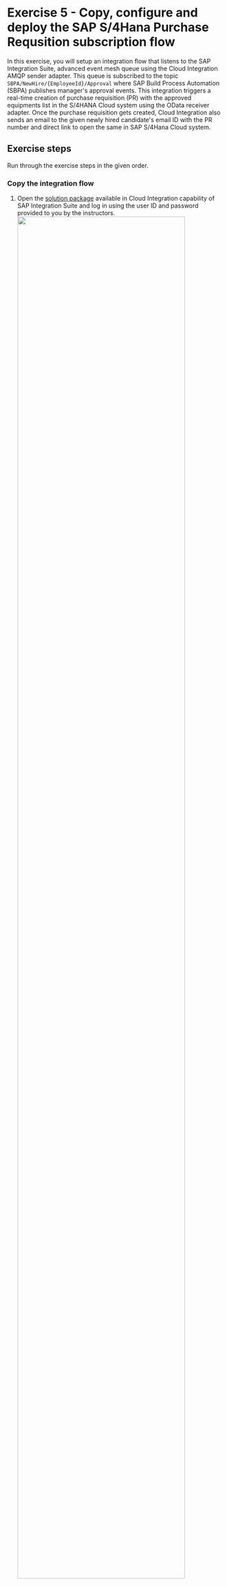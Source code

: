 # Exercise 5 - Copy, configure and deploy the SAP S/4Hana Purchase Requsition subscription flow

In this exercise, you will setup an integration flow that listens to the SAP Integration Suite, advanced event mesh queue using the Cloud Integration AMQP sender adapter. This queue is subscribed to the topic `SBPA/NewHire/{EmployeeId}/Approval` where SAP Build Process Automation (SBPA) publishes manager's approval events. This integration triggers a real-time creation of purchase requisition (PR) with the approved equipments list in the S/4HANA Cloud system using the OData receiver adapter. Once the purchase requisition gets created, Cloud Integration also sends an email to the given newly hired candidate's email ID with the PR number and direct link to open the same in SAP S/4Hana Cloud system.

## Exercise steps

Run through the exercise steps in the given order.

### Copy the integration flow

1. Open the [solution package](https://in264-72e8h9xc.integrationsuite.cfapps.eu10-002.hana.ondemand.com/shell/design/contentpackage/IN264CombineSAPIntegrationSuiteandSAPBuildProcessAutomationinHR?section=ARTIFACTS) available in Cloud Integration capability of SAP Integration Suite and log in using the user ID and password provided to you by the instructors.
<br><img src="/exercises/ex5/images/CI_Solution_Package.png" width=90% height=90%> 	

2. Search for the **Create Purchase Requisition in SAP S4HANA for New Hire Equipment Post Manager Approval** integration flow and from the **Actions** menu, select the **Copy** menu entry.
<br><img src="/exercises/ex5/images/CI_PR_Copy_1.png" width=90% height=90%>

3. In the **Copy** dialog, update the name of the integration flow to **Create Purchase Requisition in SAP S4HANA for New Hire Equipment Post Manager Approval - IN264-XXX**
   > [!IMPORTANT]  
   > Replace **XXX** with the participant number that is assigned to you.
   <img src="/exercises/ex5/images/CI_PR_Copy_2.png" width=90% height=90%>

4. Press **Select** to choose another package as destination.
<br/>As the target package, choose the the package that you had created in [exercise 3](../ex3/README.md) i.e. **Combine SAP Integration Suite and SAP Build Process Automation in HR_IN264-XXX** to ensure that the integration flow is copied into your package.
   > [!IMPORTANT]  
   > Replace **XXX** with the participant number that is assigned to you.
   <img src="/exercises/ex5/images/CI_PR_Copy_3.png" width=90% height=90%>

5. When done, select the **Copy** button to copy the Integration Flow into your package.
<br><img src="/exercises/ex5/images/CI_PR_Copy_4.png" width=90% height=90%>

6. After the integration flow has been copied, you are asked to navigate to your package. Confirm by clicking on the **Navigate** button.
<br><img src="/exercises/ex5/images/CI_PR_Navigate.png" width=90% height=90%>

### Configure and deploy the integration flow

7. After copying the integration flow **Create Purchase Requisition in SAP S4HANA for New Hire Equipment Post Manager Approval - IN264-XXX**, you should see the same in your package. From the **Actions** menu of the integration flow, select the **Configure** menu entry.
<br><img src="/exercises/ex5/images/CI_PR_Configure_1.png" width=90% height=90%>

8. In the **Conifigure** dialog, as *Queue Name* enter **ApprovedNewHire_PR_IN264-XXX**. This queue has already been created in [exercise 1](../ex1/README.md).
   > [!IMPORTANT]  
   > Replace **XXX** with the participant number that is assigned to you.
   <img src="/exercises/ex5/images/CI_PR_Configure_2.png" width=90% height=90%>
    
9. Then click on **Save** button, in case of any warning just ignore it. Once saved, click on the **Deploy** button.
<br><img src="/exercises/ex5/images/CI_PR_Configure_Save.png" width=90% height=90%>
    
10. Click on **Yes** to confirm the deployment and close the confirmation dialog.
<br><img src="/exercises/ex5/images/CI_PR_Deploy_Confirmation.png" width=80% height=80%>
<br><img src="/exercises/ex5/images/CI_PR_Deployment.png" width=80% height=80%>

### Check the deployment status

11. From the navigation pane on the left side, switch to the **Monitor --> Integrations** area.
<br><img src="/exercises/ex5/images/CI_PR_Monitor_1.png" width=50% height=50%>

12. In the Monitor overview, select the first tile below the **Manage Integration Content** section.
<br><img src="/exercises/ex5/images/CI_PR_Monitor_2.png" width=60% height=60%>

13. Search for your integration flow i.e. **Create Purchase Requisition in SAP S4HANA for New Hire Equipment Post Manager Approval - IN264-XXX**. Check and confirm that the status has turned to **Started**.
    > [!IMPORTANT]
    > Replace **XXX** with the participant number that is assigned to you.
    <img src="/exercises/ex5/images/CI_PR_Monitor_Started.png" width=90% height=90%>

## Summary

At the end of this exercise, you should have copied, configured and deployed an integration flow to automatically creates the purchase requisition (PR) with the approved equipments list in the S/4HANA Cloud system.

With this exercise you have completed all the technical configuration steps. Now you have to execute the scenario by adding a new employee in SAP SuccessFactors system.

Continue to - [Exercise 6 - Add a New Employee in SAP SuccessFactors](/exercises/ex6/README.md)
